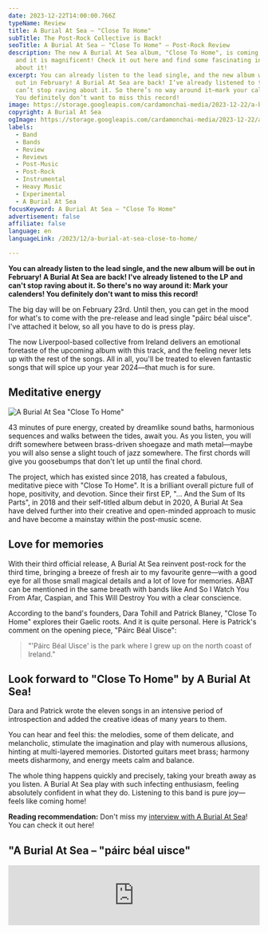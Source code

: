 ```yaml
---
date: 2023-12-22T14:00:00.766Z
typeName: Review
title: A Burial At Sea – "Close To Home"
subTitle: The Post-Rock Collective is Back!
seoTitle: A Burial At Sea – "Close To Home" – Post-Rock Review
description: The new A Burial At Sea album, "Close To Home", is coming up soon,
  and it is magnificent! Check it out here and find some fascinating insights
  about it!
excerpt: You can already listen to the lead single, and the new album will be
  out in February! A Burial At Sea are back! I’ve already listened to the LP and
  can’t stop raving about it. So there’s no way around it—mark your calenders!
  You definitely don’t want to miss this record!
image: https://storage.googleapis.com/cardamonchai-media/2023-12-22/a-burial-at-sea-jpg-imagine-e8e8e8_aaaaaa_1024_768/640.webp
copyright: A Burial At Sea
ogImage: https://storage.googleapis.com/cardamonchai-media/2023-12-22/a-burial-at-sea-og-jpg-imagine-e8e8e8_87898a_1200_628/640.webp
labels:
  - Band
  - Bands
  - Review
  - Reviews
  - Post-Music
  - Post-Rock
  - Instrumental
  - Heavy Music
  - Experimental
  - A Burial At Sea
focusKeyword: A Burial At Sea – "Close To Home"
advertisement: false
affiliate: false
language: en
languageLink: /2023/12/a-burial-at-sea-close-to-home/

---
```


**You can already listen to the lead single, and the new album will be out in February! A Burial At Sea are back! I've already listened to the LP and can't stop raving about it. So there's no way around it: Mark your calenders! You definitely don't want to miss this record!**

The big day will be on February 23rd. Until then, you can get in the mood for what's to come with the pre-release and lead single "páirc béal uisce". I've attached it below, so all you have to do is press play.

The now Liverpool-based collective from Ireland delivers an emotional foretaste of the upcoming album with this track, and the feeling never lets up with the rest of the songs. All in all, you'll be treated to eleven fantastic songs that will spice up your year 2024—that much is for sure.

## Meditative energy

![A Burial At Sea "Close To Home"](https://storage.googleapis.com/cardamonchai-media/2023-12-22/a-burial-at-sea-2-jpg-imagine-181818_3f464c_1024_768/640.webp 'A Burial At Sea "Close To Home"')

43 minutes of pure energy, created by dreamlike sound baths, harmonious sequences and walks between the tides, await you. As you listen, you will drift somewhere between brass-driven shoegaze and math metal—maybe you will also sense a slight touch of jazz somewhere. The first chords will give you goosebumps that don't let up until the final chord.

The project, which has existed since 2018, has created a fabulous, meditative piece with "Close To Home". It is a brilliant overall picture full of hope, positivity, and devotion. Since their first EP, "… And the Sum of Its Parts", in 2018 and their self-titled album debut in 2020, A Burial At Sea have delved further into their creative and open-minded approach to music and have become a mainstay within the post-music scene.

## Love for memories

With their third official release, A Burial At Sea reinvent post-rock for the third time, bringing a breeze of fresh air to my favourite genre—with a good eye for all those small magical details and a lot of love for memories. ABAT can be mentioned in the same breath with bands like And So I Watch You From Afar, Caspian, and This Will Destroy You with a clear conscience.

According to the band's founders, Dara Tohill and Patrick Blaney, "Close To Home" explores their Gaelic roots. And it is quite personal. Here is Patrick's comment on the opening piece, "Páirc Béal Uisce":

> "'Páirc Béal Uisce' is the park where I grew up on the north coast of Ireland."

## Look forward to "Close To Home" by A Burial At Sea!

Dara and Patrick wrote the eleven songs in an intensive period of introspection and added the creative ideas of many years to them.

You can hear and feel this: the melodies, some of them delicate, and melancholic, stimulate the imagination and play with numerous allusions, hinting at multi-layered memories. Distorted guitars meet brass; harmony meets disharmony, and energy meets calm and balance.

The whole thing happens quickly and precisely, taking your breath away as you listen. A Burial At Sea play with such infecting enthusiasm, feeling absolutely confident in what they do. Listening to this band is pure joy—feels like coming home!

**Reading recommendation:** Don't miss my [interview with A Burial At Sea](/2024/01/a-burial-at-sea-interview-en/)! You can check it out here!

## "A Burial At Sea – "páirc béal uisce"

<iframe
  style="border: 0; width: 100%; height: 120px;"
  src="https://bandcamp.com/EmbeddedPlayer/album=899897577/size=large/bgcol=ffffff/linkcol=0687f5/tracklist=false/artwork=small/track=1596299227/transparent=true/"
  seamless
>
  <a href="https://aburialatsea.bandcamp.com/album/close-to-home">
    Close to Home by A Burial at Sea
  </a>
</iframe>
